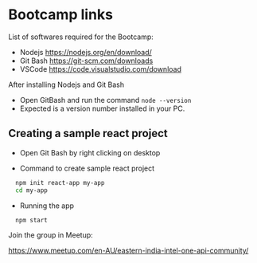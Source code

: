 
# Bootcamp links

List of softwares required for the Bootcamp:

* Nodejs https://nodejs.org/en/download/
* Git Bash https://git-scm.com/downloads
* VSCode https://code.visualstudio.com/download


After installing Nodejs and Git Bash
* Open GitBash and run the command `node --version`
* Expected is a version number installed in your PC.



## Creating a sample react project

* Open Git Bash by right clicking on desktop

* Command to create sample react project

```bash
  npm init react-app my-app
  cd my-app
```
  
* Running the app

```bash
  npm start
```


Join the group in Meetup:

https://www.meetup.com/en-AU/eastern-india-intel-one-api-community/


